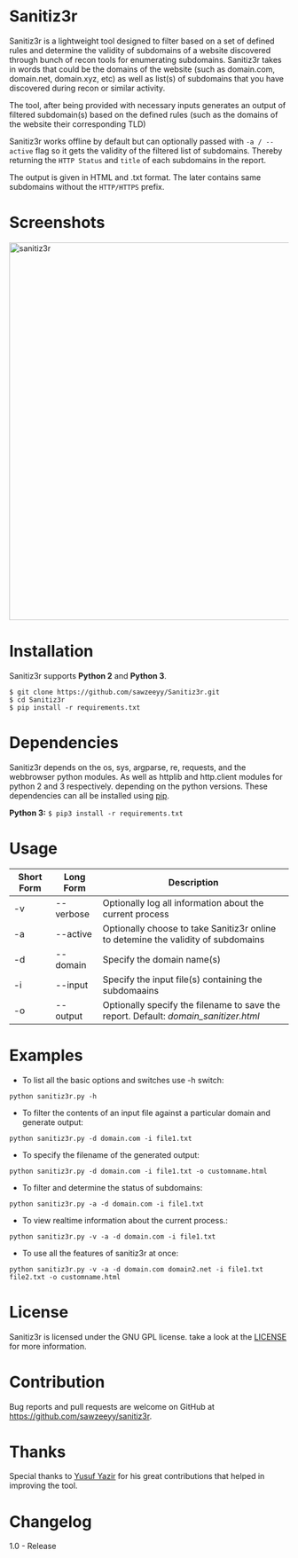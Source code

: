 # Sanitiz3r
Sanitiz3r is a lightweight tool designed to filter based on a set of defined rules and determine the validity of subdomains of a website discovered through bunch of recon tools for enumerating subdomains. Sanitiz3r takes in words that could be the domains of the website (such as domain.com, domain.net, domain.xyz, etc) as well as list(s) of subdomains that you have discovered during recon or similar activity.

The tool, after being provided with necessary inputs generates an output of filtered subdomain(s) based on the defined rules (such as the domains of the website their corresponding TLD)


Sanitiz3r works offline by default but can optionally passed with `-a / --active` flag so it gets the validity of the filtered list of subdomains. Thereby returning the `HTTP Status` and `title` of each subdomains in the report.

The output is given in HTML and .txt format. The later contains same subdomains without the `HTTP/HTTPS` prefix.

# Screenshots

<img width="681" alt="sanitiz3r" src="https://user-images.githubusercontent.com/32202226/37572950-cf78c26e-2b12-11e8-804f-0c4c5ff0ce55.png">


# Installation

Sanitiz3r supports **Python 2** and **Python 3**.

```
$ git clone https://github.com/sawzeeyy/Sanitiz3r.git
$ cd Sanitiz3r
$ pip install -r requirements.txt
```


# Dependencies

Sanitiz3r depends on the os, sys, argparse, re, requests, and the webbrowser python modules. As well as httplib and http.client modules for python 2 and 3 respectively. depending on the python versions. These dependencies can all be installed using [pip](https://pypi.python.org/pypi/pip).

**Python 3:** `$ pip3 install -r requirements.txt`

# Usage

| Short Form        | Long Form           | Description  |
| ------------- |-------------| -----|
| -v | --verbose | Optionally log all information about the current process |
| -a | --active | Optionally choose to take Sanitiz3r online to detemine the validity of subdomains |
| -d | --domain | Specify the domain name(s) |
| -i | --input | Specify the input file(s) containing the subdomaains |
| -o | --output| Optionally specify the filename to save the report. Default: *domain_sanitizer.html* |

# Examples
- To list all the basic options and switches use -h switch:

`python sanitiz3r.py -h`

- To filter the contents of an input file against a particular domain and generate output:

`python sanitiz3r.py -d domain.com -i file1.txt`

- To specify the filename of the generated output:

`python sanitiz3r.py -d domain.com -i file1.txt -o customname.html`

- To filter and determine the status of subdomains:

`python sanitiz3r.py -a -d domain.com -i file1.txt`

- To view realtime information about the current process.:

`python sanitiz3r.py -v -a -d domain.com -i file1.txt`

- To use all the features of sanitiz3r at once:

`python sanitiz3r.py -v -a -d domain.com domain2.net -i file1.txt file2.txt -o customname.html`

# License

Sanitiz3r is licensed under the GNU GPL license. take a look at the [LICENSE](/license) for more information.

# Contribution

Bug reports and pull requests are welcome on GitHub at https://github.com/sawzeeyy/sanitiz3r.

# Thanks

Special thanks to [Yusuf Yazir](https://twitter.com/hacklad "Yusuf Yazir, @hacklad on Twitter") for his great contributions that helped in improving the tool.

# Changelog

1.0 - Release
